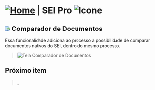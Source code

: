 # [![Home](../img/home.png)](../) |  SEI Pro ![Icone](../img/icon-32.png)

## ![SEI Pro Comparador de Documentos](../img/icon-comparardocumentos.png) Comparador de Documentos

Essa funcionalidade adiciona ao processo a possibilidade de comparar documentos nativos do SEI, dentro do mesmo processo.

> ![Tela Comparador de Documentos](../img/tela-comparardocumentos.gif)


## Próximo item

> [.](../pages/.md)

